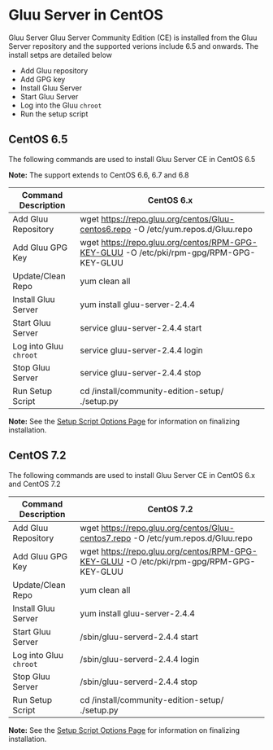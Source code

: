 # Gluu Server in CentOS
Gluu Server Gluu Server Community Edition (CE) is installed from the Gluu Server repository and the supported verions include 6.5 and onwards. The install setps are detailed below

* Add Gluu repository
* Add GPG key
* Install Gluu Server
* Start Gluu Server
* Log into the Gluu `chroot`
* Run the setup script

## CentOS 6.5
The following commands are used to install Gluu Server CE in CentOS 6.5

**Note:** The support extends to CentOS 6.6, 6.7 and 6.8

|	Command Description	|		CentOS 6.x		|
|-------------------------------|---------------------------------------|
|	Add Gluu Repository	|wget https://repo.gluu.org/centos/Gluu-centos6.repo -O /etc/yum.repos.d/Gluu.repo|
|	Add Gluu GPG Key	|wget https://repo.gluu.org/centos/RPM-GPG-KEY-GLUU -O /etc/pki/rpm-gpg/RPM-GPG-KEY-GLUU|
|	Update/Clean Repo	|yum clean all				|
|	Install Gluu Server	|yum install gluu-server-2.4.4		|
|	Start Gluu Server	|service gluu-server-2.4.4 start	|
|	Log into Gluu `chroot`	|service gluu-server-2.4.4 login	|
|	Stop Gluu Server	|service gluu-server-2.4.4 stop		|
|	Run Setup Script	|cd /install/community-edition-setup/ <br/>./setup.py|

**Note:** See the [Setup Script Options Page](setup_py.md) for information on finalizing installation.

## CentOS 7.2
The following commands are used to install Gluu Server CE in CentOS 6.x and CentOS 7.2

|       Command Description     |               CentOS 7.2              |
|-------------------------------|---------------------------------------|
|       Add Gluu Repository     |wget https://repo.gluu.org/centos/Gluu-centos7.repo -O /etc/yum.repos.d/Gluu.repo|
|       Add Gluu GPG Key        |wget https://repo.gluu.org/centos/RPM-GPG-KEY-GLUU -O /etc/pki/rpm-gpg/RPM-GPG-KEY-GLUU|
|       Update/Clean Repo       |yum clean all                          |
|       Install Gluu Server     |yum install gluu-server-2.4.4          |
|       Start Gluu Server       |/sbin/gluu-serverd-2.4.4 start|
|       Log into Gluu `chroot`  |/sbin/gluu-serverd-2.4.4 login|
|       Stop Gluu Server        |/sbin/gluu-serverd-2.4.4 stop|
|       Run Setup Script        |cd /install/community-edition-setup/ <br/>./setup.py|

**Note:** See the [Setup Script Options Page](setup_py.md) for information on finalizing installation.

